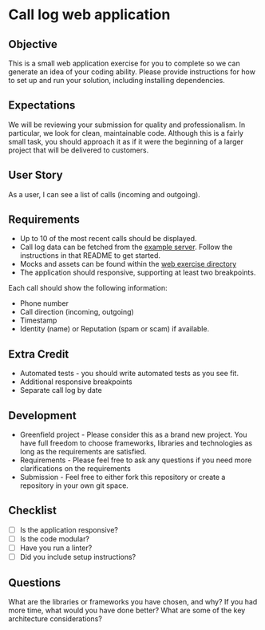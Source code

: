 # Call log web application

## Objective

This is a small web application exercise for you to complete so we can generate an 
idea of your coding ability. Please provide instructions for how to 
set up and run your solution, including installing dependencies.

## Expectations

We will be reviewing your submission for quality and professionalism. In
particular, we look for clean, maintainable code. Although this is a fairly
small task, you should approach it as if it were the beginning of a larger
project that will be delivered to customers.

## User Story

As a user, I can see a list of calls (incoming and outgoing). 

## Requirements

* Up to 10 of the most recent calls should be displayed.
* Call log data can be fetched from the [example server](https://github.com/hiyainc/mobile-basic-projects/tree/master/web-exercise/api). Follow the
  instructions in that README to get started.
* Mocks and assets can be found within the [web exercise directory](https://github.com/hiyainc/mobile-basic-projects/tree/master/web-exercise)
* The application should responsive, supporting at least two breakpoints.

Each call should show the following information:

* Phone number
* Call direction (incoming, outgoing)
* Timestamp
* Identity (name) or Reputation (spam or scam) if available.

## Extra Credit
 
* Automated tests - you should write automated tests as you see fit.
* Additional responsive breakpoints
* Separate call log by date

## Development

* Greenfield project - Please consider this as a brand new project. You have
full freedom to choose frameworks, libraries and technologies as long as the
requirements are satisfied.
* Requirements - Please feel free to ask any questions if you need more
clarifications on the requirements
* Submission - Feel free to either fork this repository or create a repository
in your own git space.

## Checklist

- [ ] Is the application responsive?
- [ ] Is the code modular?
- [ ] Have you run a linter?
- [ ] Did you include setup instructions?

## Questions

What are the libraries or frameworks you have chosen, and why?
If you had more time, what would you have done better?
What are some of the key architecture considerations?
